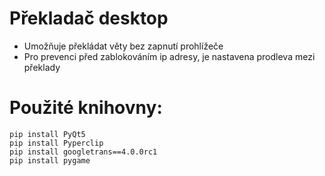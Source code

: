 # Překladač desktop

- Umožňuje překládat věty bez zapnutí prohlížeče
- Pro prevenci před zablokováním ip adresy, je nastavena prodleva mezi překlady

# Použité knihovny:
```
pip install PyQt5
pip install Pyperclip
pip install googletrans==4.0.0rc1
pip install pygame
```
